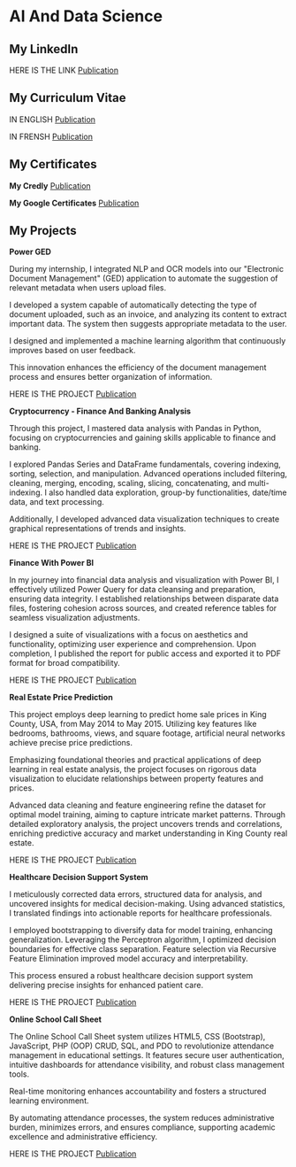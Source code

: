 # AI And Data Science



## My LinkedIn

HERE IS THE LINK [Publication](https://www.linkedin.com/in/dorra-boucharbia-908b4b265/)

## My Curriculum Vitae

IN ENGLISH [Publication](/assets/EnglishCV.pdf)

IN FRENSH [Publication](/assets/FrançaisCV.pdf)

## My Certificates

**My Credly** [Publication](https://www.credly.com/users/dorra-boucharbia/badges)

**My Google Certificates** [Publication](https://www.cloudskillsboost.google/public_profiles/904515a6-6d0d-4237-9966-ee9573113ec6)

## My Projects 

**Power GED**

During my internship, I integrated NLP and OCR models into our "Electronic Document Management" (GED) application to automate the suggestion of relevant metadata when users upload files. 

I developed a system capable of automatically detecting the type of document uploaded, such as an invoice, and analyzing its content to extract important data. The system then suggests appropriate metadata to the user. 

I designed and implemented a machine learning algorithm that continuously improves based on user feedback. 

This innovation enhances the efficiency of the document management process and ensures better organization of information.

HERE IS THE PROJECT [Publication](assets/PowerGED.ipynb)

**Cryptocurrency - Finance And Banking Analysis**

Through this project, I mastered data analysis with Pandas in Python, focusing on cryptocurrencies and gaining skills applicable to finance and banking.

I explored Pandas Series and DataFrame fundamentals, covering indexing, sorting, selection, and manipulation. Advanced operations included filtering, cleaning, merging, encoding, scaling, slicing, concatenating, and multi-indexing. I also handled data exploration, group-by functionalities, date/time data, and text processing.

Additionally, I developed advanced data visualization techniques to create graphical representations of trends and insights.

HERE IS THE PROJECT [Publication](assets/Cryptocurrency.ipynb)

**Finance With Power BI**

In my journey into financial data analysis and visualization with Power BI, I effectively utilized Power Query for data cleansing and preparation, ensuring data integrity. I established relationships between disparate data files, fostering cohesion across sources, and created reference tables for seamless visualization adjustments.

I designed a suite of visualizations with a focus on aesthetics and functionality, optimizing user experience and comprehension. Upon completion, I published the report for public access and exported it to PDF format for broad compatibility. 

HERE IS THE PROJECT [Publication](assets/Finance_with_Power_BI.pdf)

**Real Estate Price Prediction**

This project employs deep learning to predict home sale prices in King County, USA, from May 2014 to May 2015. Utilizing key features like bedrooms, bathrooms, views, and square footage, artificial neural networks achieve precise price predictions. 

Emphasizing foundational theories and practical applications of deep learning in real estate analysis, the project focuses on rigorous data visualization to elucidate relationships between property features and prices. 

Advanced data cleaning and feature engineering refine the dataset for optimal model training, aiming to capture intricate market patterns. Through detailed exploratory analysis, the project uncovers trends and correlations, enriching predictive accuracy and market understanding in King County real estate.

HERE IS THE PROJECT [Publication](assets/RealEstatePricePrediction.ipynb)

**Healthcare Decision Support System**

I meticulously corrected data errors, structured data for analysis, and uncovered insights for medical decision-making. Using advanced statistics, I translated findings into actionable reports for healthcare professionals. 

I employed bootstrapping to diversify data for model training, enhancing generalization. Leveraging the Perceptron algorithm, I optimized decision boundaries for effective class separation. Feature selection via Recursive Feature Elimination improved model accuracy and interpretability. 

This process ensured a robust healthcare decision support system delivering precise insights for enhanced patient care.

HERE IS THE PROJECT [Publication](/assets/Healthcare_Decision_Support_System.ipynb)

**Online School Call Sheet**

The Online School Call Sheet system utilizes HTML5, CSS (Bootstrap), JavaScript, PHP (OOP) CRUD, SQL, and PDO to revolutionize attendance management in educational settings. It features secure user authentication, intuitive dashboards for attendance visibility, and robust class management tools. 

Real-time monitoring enhances accountability and fosters a structured learning environment. 

By automating attendance processes, the system reduces administrative burden, minimizes errors, and ensures compliance, supporting academic excellence and administrative efficiency.

HERE IS THE PROJECT [Publication](assets/home.html)
